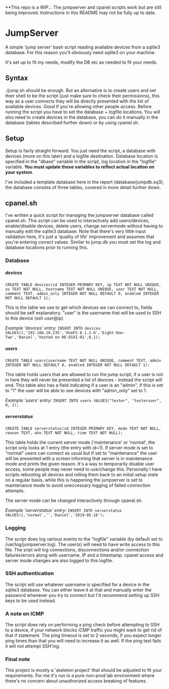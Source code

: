 **This repo is a WIP... The jumpserver and cpanel scripts work but are still being improved. Instructions in this README may not be fully up to date.

# JumpServer
A simple 'jump server' bash script reading available devices from a sqlite3 database. For this reason you'll obviously need sqlite3 on your machine.

It's set up to fit my needs, modify the DB etc as needed to fit your needs.

## Syntax
./jump.sh should be enough. But an alternative is to create users and set their shell to be the script (just make sure to check their permissions), this way as a user connects they will be directly presented with the list of available devices. Good if you're allowing other people access. Before running the script you have to set the database + logfile locations. You will also need to create devices in the database, you can do it manually in the database (tables described further down) or by using cpanel.sh. 

## Setup
Setup is fairly straight forward. You just need the script, a database with devices (more on this later) and a logfile destination. Database location is specified in the "dbase" variable in the script, log location in the "logfile" variable. **You must update these variables to reflect actual location on your system**. 

I've included a template database here in the report (database/jumpdb.sq3), the database consists of three tables, covered in more detail further down.

## cpanel.sh
I've written a quick script for managing the jumpserver database called cpanel.sh. This script can be used to interactively add users/devices, enable/disable devices, delete users, change servermode without having to manually edit the sqlite3 database. Note that there's very little input validation here, it's just a 'quality of life' improvement and assumes that you're entering correct values. Similar to jump.db you must set the log and database locations prior to running this.

### Database
##### devices
```CREATE TABLE devices(id INTEGER PRIMARY KEY, ip TEXT NOT NULL UNIQUE, os TEXT NOT NULL, hostname TEXT NOT NULL UNIQUE, user TEXT NOT NULL, comment TEXT, admin_only INTEGER NOT NULL DEFAULT 0, enabled INTEGER NOT NULL DEFAULT 1);```

This is the table we use to get which devices we can connect to, fields should be self explanatory. "user" is the username that will be used to SSH to this device (ssh $user@$ip)

*Example 'devices' entry:* ```INSERT INTO devices VALUES(1,'192.168.10.235','OneFS 8.1.2.0','Eight-One-Two','Daniel','hosted on HE-ESXI-01',0,1);``` 

##### users
```CREATE TABLE users(username TEXT NOT NULL UNIQUE, comment TEXT, admin INTEGER NOT NULL DEFAULT 0, enabled INTEGER NOT NULL DEFAULT 1);```

This table holds users that are allowed to run the jump script, if a user is not in here they will never be presented a list of devices - instead the script will end. This table also has a field indicating if a user is an "admin", if this is set to "1" the user will be able to see devices with "admin_only" set to 1.

*Example 'users' entry:* ```INSERT INTO users VALUES("tester", "testeruser", 0, 1);```

##### serverstatus
```CREATE TABLE serverstatus(id INTEGER PRIMARY KEY, mode TEXT NOT NULL, reason TEXT, who TEXT NOT NULL, time TEXT NOT NULL);```

This table holds the current server mode ('maintenance' or 'normal', the script only looks at 1 entry (the entry with id=1). If server mode is set to "normal" users can connect as usual but if set to "maintenance" the user will be presented with a screen informing that server is in maintenance mode and prints the given reason. It's a way to temporarily disable user access, some people may never need to use/change this. Personally I have scripts rebooting all devices and rolling them back to an initial setup state on a regular basis, while this is happening the jumpserver is set to maintenance mode to avoid uneccessary logging of failed connection attempts.

The server mode can be changed interactively through cpanel.sh.

*Example 'serverstatus' entry:* ```INSERT INTO serverstatus VALUES(1,'normal','','Daniel','2019-05-16');```

### Logging
The script does log various events to the "logfile" variable (by default set to /var/log/jumpserver.log). The user(s) will need to have write access to this file. The sript will log connections, disconnections and/or connection failures/errors along with username, IP and a timestamp. cpanel access and server mode changes are also logged to this logfile.

### SSH authentication
The script will use whatever username is specified for a device in the sqlite3 database. You can either leave it at that and manually enter the password whenever you try to connect but I'd recommend setting up SSH keys to be used instead.

### A note on ICMP
The script does rely on performing a ping check before attempting to SSH to a device, if your network blocks ICMP traffic you might want to get rid of that if statement. The ping timeout is set to 2 seconds, if you expect longer ping times than that you will need to increase it as well. If the ping test fails it will not attempt SSH'ing.

### Final note
This project is mostly a 'skeleton project' that should be adjusted to fit your requirements. For me it's run in a pure non-prod lab environment where there's no concern about unauthorized access breaking of features. 

